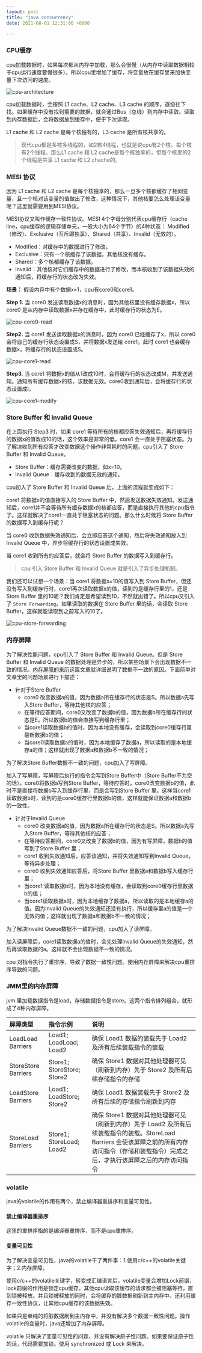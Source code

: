 ```yaml
---
layout: post
title: "java concurrency"
date: 2021-08-01 12:31:00 +0800

---
```




### CPU缓存

cpu加载数据时，如果每次都从内存中加载，那么会很慢（从内存中读取数据相较于cpu运行速度要慢很多）。所以cpu里增加了缓存，将变量放在缓存里来加快变量下次访问的速度。

![cpu-architecture]({{site.url}}/images/cpu-architecture.png) <br/>

cpu加载数据时，会按照 L1 cache、L2 cache、L3 cache 的顺序，逐级往下找。如果缓存中没有找到需要的数据，就会通过Bus（总线）到内存中读取。读取到内存数据后，会将数据放到缓存中，便于下次读取。

L1 cache 和 L2 cache 是每个核独有的，L3 cache 是所有核共享的。

> 现代cpu都是多核多线程的，如2核4线程，也就是说cpu有2个核，每个核有2个线程。那么L1 cache 和 L2 cache是每个核独享的，但每个核里的2个线程是共享 L1 cache 和 L2 chache的。

### MESI 协议

因为 L1 cache 和 L2 cache 是每个核独享的，那么一旦多个核都缓存了相同变量，且一个核对该变量的值做出了修改，这种情况下，其他核要怎么处理该变量呢？这里就需要用到MESI协议。

MESI协议又叫作缓存一致性协议。MESI 4个字母分别代表cpu缓存行（cache line，cpu缓存的逻辑存储单元，一般大小为64个字节）的4种状态： Modified（修改）、Exclusive（互斥即独享）、Shared（共享）、Invalid（无效的）。

+ Modified：对缓存中的数据进行了修改。
+ Exclusive：只有一个核缓存了该数据，其他核没有缓存。
+ Shared：多个核都缓存了该数据。
+ Invalid：其他核对它们缓存中的数据进行了修改，而本核收到了该数据失效的通知后，将缓存行的状态改为失效。

**场景：** 假设内存中有个数据x=1，cpu有core0和core1。

**Step 1.** 当 core0 发送读取数据x的消息时，因为其他核里没有缓存数据x，所以 core0 是从内存中读取数据x并存在缓存中，此时缓存行的状态为E。

![cpu-core0-read]({{site.url}}/images/cpu-core0-read.png) <br/>

**Step2.** 当 core1 发送读取数据x的消息时，因为 core0 已经缓存了x，所以 core0 会将自己的缓存行状态设置成S，并将数据x发送给 core1。此时 core1 也会缓存数据x，将缓存行的状态设置成S。

![cpu-core1-read]({{site.url}}/images/cpu-core1-read.png) <br/>

**Step3.** 当 core1 将数据x的值从1改成10时，会将缓存行的状态改成M，并发送通知。通知所有缓存数据x的核，该数据无效。core0收到通知后，会将缓存行的状态设置成I。

![cpu-core1-modify]({{site.url}}/images/cpu-core1-modify.png) <br/>

### Store Buffer 和 Invalid Queue

在上面执行 Step3 时，如果 core1 等待所有的核都应答失效通知后，再将缓存行的数据x的值改成10的话，这个效率是非常的低，core1 会一直处于阻塞状态。为了解决收到所有应答才改变数据这个操作非常耗时的问题，cpu引入了 Store Buffer 和 Invalid Queue。

+ Store Buffer：缓存需要改变的数据，如x=10。
+ Invalid Queue：缓存收到的数据无效的通知。

cpu加入了 Store Buffer 和 Invalid Queue 后，上面的流程就变成如下：

core1 将数据x的值直接写入的 Store Buffer 中，然后发送数据失效通知。发送通知后，core1并不会等待所有缓存数据x的核都应答，而是直接执行其他的cpu指令了。这样就解决了core1一直处于阻塞状态的问题。那么什么时候将 Store Buffer 的数据写入到缓存行呢？

当 core0 收到数据失效通知后，会立即应答这个通知，然后将失效通知放入到 Invalid Queue 中，异步将缓存行的状态设置成失效。

当 core1 收到所有的应答后，就会将 Store Buffer 的数据写入到缓存行。

> cpu 引入 Store Buffer 和 Invalid Queue 就是引入了异步处理机制。

我们还可以试想一个场景：当 core1 将数据x=10的值写入到 Store Buffer，但还没有写入到缓存行时，core1再次读取数据x的值，读到的是缓存行里的1，还是 Store Buffer 里的10呢？我们肯定是希望读到10，不然就出错了。所以cpu又引入了 `Store Forwarding`。如果读取的数据在 Store Buffer 里的话，会读取 Store Buffer，这样就能读取到之前写入的10了。

![cpu-store-forwarding]({{site.url}}/images/cpu-store-forwarding.png)

### 内存屏障

为了解决性能问题，cpu引入了 Store Buffer 和 Invalid Queue。但是 Store Buffer 和 Invalid Queue 的数据处理是异步的，所以某些场景下会出现数据不一致的情况。[内存屏障的来历](https://zhuanlan.zhihu.com/p/125549632)这篇文章就详细说明了数据不一致的原因。下面简单对文章里的问题场景进行下描述：

+ 针对于Store Buffer
  + core0 改变数据a的值，因为数据a所在缓存行的状态是S。所以数据a先写入Store Buffer，等待其他核的应答；
  + 在等待应答期间，core0又改变了数据b的值，因为数据b所在缓存行的状态是E。所以数据b的值会直接写到缓存行里；
  + 当core1读取数据b的值时，因为本地没有缓存，会读取到core0缓存行里最新数据b的值；
  + 当core0读取数据a的值时，因为本地缓存了数据a，所以读取的是本地缓存a的值；这样就出现了数据a和数据b不一致的情况；

为了解决Store Buffer数据不一致的问题，cpu加入了写屏障。

加入了写屏障，写屏障后执行的指令会写到Store Buffer中（Store Buffer不为空的话）。core0将数据a写到Store Buffer，等待应答时，core0改变数据b的值，此时不是直接将数据b写入到缓存行里，而是会写到Store Buffer 里。这样当core1读取数据b时，读到的是core0缓存行里数据b的值，这样就能保证数据a和数据b的一致性。

+ 针对于Invalid Queue
  + core0 改变数据a的值，因为数据a所在缓存行的状态是S。所以数据a先写入Store Buffer，等待其他核的应答；
  + 在等待应答期间，core0又改变了数据b的值，因为有写屏障，数据b的值写到了Store Buffer 里；
  + core1 收到失效通知后，应答该通知，并将失效通知写到Invalid Queue，等待异步处理；
  + core0 收到失效通知应答后，将Store Buffer 里数据a和数据b写入缓存行里；
  + 当core1 读取数据b时，因为本地没有缓存，会读取到core0缓存行里数据b的值；
  + 当core1读取数据a时，因为本地缓存了数据a，所以读取的是本地缓存a的值。因为Invalid Queue的失效通知还没有执行，所以缓存里a的值是一个无效的值；这样就出现了数据a和数据b不一致的情况；

为了解决Invalid Queue数据不一致的问题，cpu加入了读屏障。

加入读屏障后，core1读取数据a的值时，会先处理Invalid Queue的失效通知，然后再读取数据的a。这样就不会出现数据不一致的情况。

cpu 对指令执行了重排序，导致了数据一致性问题。使用内存屏障来解决cpu重排序导致的问题。

### JMM里的内存屏障

jvm 里加载数据指令是load，存储数据指令是store。这两个指令排列组合，就形成了4种内存屏障。

| 屏障类型            | 指令示例                   | 说明                                                         |
| :------------------ | :------------------------- | :----------------------------------------------------------- |
| LoadLoad Barriers   | Load1; LoadLoad; Load2     | 确保 Load1 数据的装载先于 Load2 及所有后续装载指令的装载     |
| StoreStore Barriers | Store1; StoreStore; Store2 | 确保 Store1 数据对其他处理器可见（刷新到内存）先于 Store2 及所有后续存储指令的存储 |
| LoadStore Barriers  | Load1; LoadStore; Store2   | 确保 Load1 数据装载先于 Store2 及所有后续的存储指令刷新到内存 |
| StoreLoad Barriers  | Store1; StoreLoad; Load2   | 确保 Store1 数据对其他处理器可见（刷新到内存）先于 Load2 及所有后续装载指令的装载。StoreLoad Barriers 会使该屏障之前的所有内存访问指令（存储和装载指令）完成之后，才执行该屏障之后的内存访问指令 |

### volatile

java的volatile的作用有两个，禁止编译器重排序和变量可见性。

#### 禁止编译器重排序

这里的重排序指的是编译器重排序，而不是cpu重排序。

#### 变量可见性

为了解决变量可见性，java的volatile干了两件事：1.使用c/c++的volatile关键字；2.内存屏障。

使用c/c++的volatile关键字，转变成汇编语言后，volatile变量会增加Lock前缀，lock前缀的作用是锁定cpu缓存，其他cpu读取该缓存的请求都会被阻塞等待，直到锁被释放。并且锁被释放的同时，会将缓存的脏数据刷新到主内存中。还利用缓存一致性协议，让其他cpu缓存的该数据失效。

如果只是单纯的将脏数据刷到主内存中，并没有解决多个数据一致性问题。操作volatile的变量时，java还增加了内存屏障。

volatile 只解决了变量可见性的问题，并没有解决原子性问题。如果要保证原子性的话，代码需要加锁。使用 synchronized 或 Lock 来解决。
